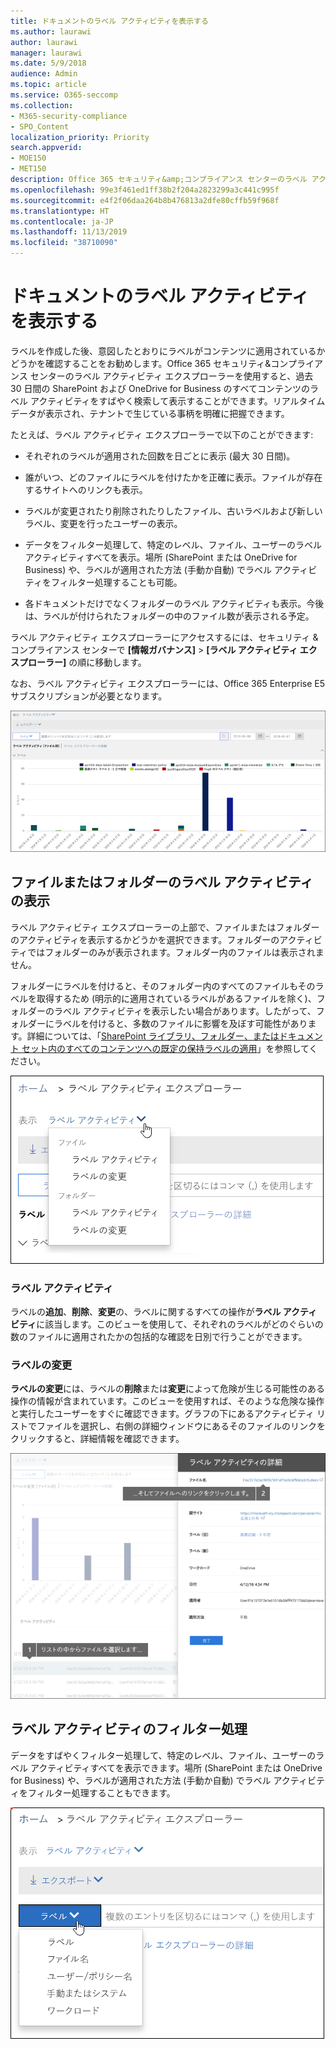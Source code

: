```yaml
---
title: ドキュメントのラベル アクティビティを表示する
ms.author: laurawi
author: laurawi
manager: laurawi
ms.date: 5/9/2018
audience: Admin
ms.topic: article
ms.service: O365-seccomp
ms.collection:
- M365-security-compliance
- SPO_Content
localization_priority: Priority
search.appverid:
- MOE150
- MET150
description: Office 365 セキュリティ&amp;コンプライアンス センターのラベル アクティビティ エクスプローラーを使用すると、過去 30 日間の SharePoint および OneDrive for Business のすべてコンテンツのラベル アクティビティをすばやく検索して表示することができます。リアルタイム データが表示され、テナントで生じている事柄を明確に把握できます。
ms.openlocfilehash: 99e3f461ed1ff38b2f204a2823299a3c441c995f
ms.sourcegitcommit: e4f2f06daa264b8b476813a2dfe80cffb59f968f
ms.translationtype: HT
ms.contentlocale: ja-JP
ms.lasthandoff: 11/13/2019
ms.locfileid: "38710090"
---
```

# <a name="view-label-activity-for-documents"></a>ドキュメントのラベル アクティビティを表示する

ラベルを作成した後、意図したとおりにラベルがコンテンツに適用されているかどうかを確認することをお勧めします。Office 365 セキュリティ&amp;コンプライアンス センターのラベル アクティビティ エクスプローラーを使用すると、過去 30 日間の SharePoint および OneDrive for Business のすべてコンテンツのラベル アクティビティをすばやく検索して表示することができます。リアルタイム データが表示され、テナントで生じている事柄を明確に把握できます。
  
たとえば、ラベル アクティビティ エクスプローラーで以下のことができます:
  
- それぞれのラベルが適用された回数を日ごとに表示 (最大 30 日間)。
    
- 誰がいつ、どのファイルにラベルを付けたかを正確に表示。ファイルが存在するサイトへのリンクも表示。
    
- ラベルが変更されたり削除されたりしたファイル、古いラベルおよび新しいラベル、変更を行ったユーザーの表示。
    
- データをフィルター処理して、特定のレベル、ファイル、ユーザーのラベル アクティビティすべてを表示。場所 (SharePoint または OneDrive for Business) や、ラベルが適用された方法 (手動か自動) でラベル アクティビティをフィルター処理することも可能。
    
- 各ドキュメントだけでなくフォルダーのラベル アクティビティも表示。今後は、ラベルが付けられたフォルダーの中のファイル数が表示される予定。
    
ラベル アクティビティ エクスプローラーにアクセスするには、セキュリティ &amp; コンプライアンス センターで **[情報ガバナンス]** > **[ラベル アクティビティ エクスプローラー]** の順に移動します。
  
なお、ラベル アクティビティ エクスプローラーには、Office 365 Enterprise E5 サブスクリプションが必要となります。
  
![ラベル アクティビティ エクスプローラー](media/671ca0cd-1457-40b4-9917-b663360afd95.png)
  
## <a name="view-label-activities-for-files-or-folders"></a>ファイルまたはフォルダーのラベル アクティビティの表示

ラベル アクティビティ エクスプローラーの上部で、ファイルまたはフォルダーのアクティビティを表示するかどうかを選択できます。フォルダーのアクティビティではフォルダーのみが表示されます。フォルダー内のファイルは表示されません。
  
フォルダーにラベルを付けると、そのフォルダー内のすべてのファイルもそのラベルを取得するため (明示的に適用されているラベルがあるファイルを除く)、フォルダーのラベル アクティビティを表示したい場合があります。したがって、フォルダーにラベルを付けると、多数のファイルに影響を及ぼす可能性があります。詳細については、「[SharePoint ライブラリ、フォルダー、またはドキュメント セット内のすべてのコンテンツへの既定の保持ラベルの適用](labels.md#applying-a-default-retention-label-to-all-content-in-a-sharepoint-library-folder-or-document-set)」を参照してください。
  
![ファイルとフォルダーのラベル アクティビティを表示するドロップダウン メニュー](media/11030584-f52d-49eb-86f3-7ead16a3b704.png)
  
### <a name="label-activities"></a>ラベル アクティビティ

 ラベルの**追加**、**削除**、**変更**の、ラベルに関するすべての操作が**ラベル アクティビティ**に該当します。このビューを使用して、それぞれのラベルがどのぐらいの数のファイルに適用されたかの包括的な確認を日別で行うことができます。 
  
### <a name="label-changes"></a>ラベルの変更

 **ラベルの変更**には、ラベルの**削除**または**変更**によって危険が生じる可能性のある操作の情報が含まれています。このビューを使用すれば、そのような危険な操作と実行したユーザーをすぐに確認できます。グラフの下にあるアクティビティ リストでファイルを選択し、右側の詳細ウィンドウにあるそのファイルのリンクをクリックすると、詳細情報を確認できます。 
  
![ラベル アクティビティの詳細ウィンドウ](media/eb580fd4-b5be-4fda-9ba5-c1256777310d.png)
  
## <a name="filter-label-activity"></a>ラベル アクティビティのフィルター処理

データをすばやくフィルター処理して、特定のレベル、ファイル、ユーザーのラベル アクティビティすべてを表示できます。場所 (SharePoint または OneDrive for Business) や、ラベルが適用された方法 (手動か自動) でラベル アクティビティをフィルター処理することもできます。
  
![ラベル アクティビティのフィルター](media/9de92985-120f-48b4-96a7-ef7ec8a71ff0.png)
  

